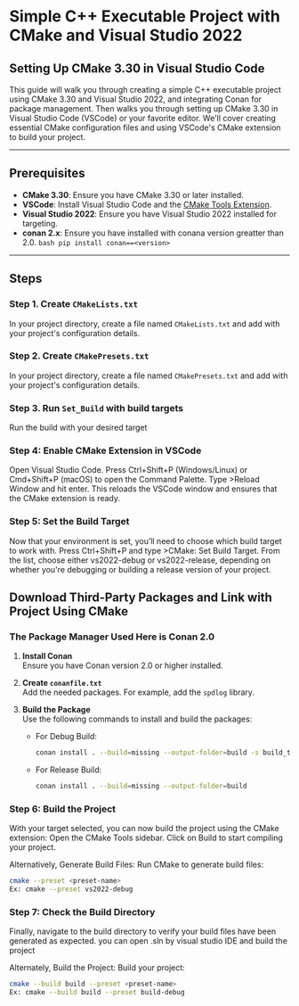 # Simple C++ Executable Project with CMake and Visual Studio 2022


## Setting Up CMake 3.30 in Visual Studio Code

This guide will walk you through creating a simple C++ executable project using CMake 3.30 and Visual Studio 2022, and integrating Conan for package management.
Then walks you through setting up CMake 3.30 in Visual Studio Code (VSCode) or your favorite editor. We'll cover creating essential CMake configuration files and using VSCode's CMake extension to build your project.

---

## Prerequisites

- **CMake 3.30**: Ensure you have CMake 3.30 or later installed.
- **VSCode**: Install Visual Studio Code and the [CMake Tools Extension](https://marketplace.visualstudio.com/items?itemName=ms-vscode.cmake-tools).
- **Visual Studio 2022**: Ensure you have Visual Studio 2022 installed for targeting.
- **conan 2.x**: Ensure you have installed with conana version greatter than 2.0. ```bash pip install conan==<version> ```
---

## Steps

### Step 1. Create `CMakeLists.txt`

In your project directory, create a file named `CMakeLists.txt` and add with your project's configuration details.

### Step 2. Create `CMakePresets.txt`
In your project directory, create a file named `CMakePresets.txt` and add with your project's configuration details.

### Step 3. Run `Set_Build` with build targets
Run the build with your desired target

### Step 4: Enable CMake Extension in VSCode
Open Visual Studio Code.
Press Ctrl+Shift+P (Windows/Linux) or Cmd+Shift+P (macOS) to open the Command Palette.
Type >Reload Window and hit enter. This reloads the VSCode window and ensures that the CMake extension is ready.

### Step 5: Set the Build Target
Now that your environment is set, you’ll need to choose which build target to work with.
Press Ctrl+Shift+P and type >CMake: Set Build Target.
From the list, choose either vs2022-debug or vs2022-release, depending on whether you're debugging or building a release version of your project.

## Download Third-Party Packages and Link with Project Using CMake

### The Package Manager Used Here is Conan 2.0

1. **Install Conan**  
   Ensure you have Conan version 2.0 or higher installed.

2. **Create `conanfile.txt`**  
   Add the needed packages. For example, add the `spdlog` library.

3. **Build the Package**  
   Use the following commands to install and build the packages:

   - For Debug Build:
     ```bash
     conan install . --build=missing --output-folder=build -s build_type=Debug
     ```

   - For Release Build:
     ```bash
     conan install . --build=missing --output-folder=build
     ```

### Step 6: Build the Project
With your target selected, you can now build the project using the CMake extension:
Open the CMake Tools sidebar.
Click on Build to start compiling your project.

   Alternatively, Generate Build Files: Run CMake to generate build files:
   ```bash
   cmake --preset <preset-name>
   Ex: cmake --preset vs2022-debug
   ```

### Step 7: Check the Build Directory
Finally, navigate to the build directory to verify your build files have been generated as expected.
you can open .sln by visual studio IDE and build the project

   Alternately, Build the Project: Build your project:
   ```bash
   cmake --build build --preset <preset-name>
   Ex: cmake --build build --preset build-debug
   ```
